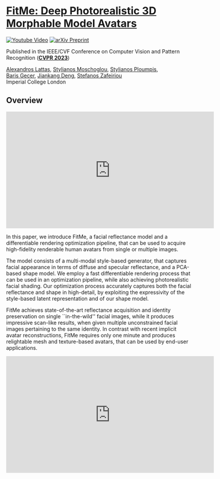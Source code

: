# [FitMe: Deep Photorealistic 3D Morphable Model Avatars](https://alexlattas.com/fitme)
[![Youtube Video](https://img.shields.io/badge/Video-CVPR-lightgrey?logo=youtube)](https://youtu.be/73ZFDkZRRCk)
[![arXiv Preprint](https://img.shields.io/badge/arXiv-Paper-lightgrey?logo=arxiv)](https://arxiv.org/abs/2305.09641)

Published in the IEEE/CVF Conference on Computer Vision and Pattern Recognition (__[CVPR 2023](https://openaccess.thecvf.com/content/CVPR2023/papers/Lattas_FitMe_Deep_Photorealistic_3D_Morphable_Model_Avatars_CVPR_2023_paper.pdf)__)

[Alexandros Lattas](https://alexlattas.com),
[Stylianos Moschoglou](https://www.doc.ic.ac.uk/~sm3515/),
[Stylianos Ploumpis](https://www.ploumpis.com/),<br>
[Baris Gecer](https://barisgecer.github.io),
[Jiankang Deng](https://jiankangdeng.github.io/),
[Stefanos Zafeiriou](https://www.imperial.ac.uk/people/s.zafeiriou)
<br/>
Imperial College London
<br/>

## Overview

<iframe width="560" height="315" src="https://www.youtube.com/embed/73ZFDkZRRCk" title="YouTube video player" frameborder="0" allow="accelerometer; autoplay; clipboard-write; encrypted-media; gyroscope; picture-in-picture; web-share" allowfullscreen></iframe>

In this paper, we introduce FitMe, a facial reflectance model and a differentiable rendering optimization pipeline, that can be used to acquire high-fidelity renderable human avatars from single or multiple images.

The model consists of a multi-modal style-based generator, that captures facial appearance in terms of diffuse and specular reflectance, and a PCA-based shape model. We employ a fast differentiable rendering process that can be used in an optimization pipeline, while also achieving photorealistic facial shading. Our optimization process accurately captures both the facial reflectance and shape in high-detail, by exploiting the expressivity of the style-based latent representation and of our shape model.

FitMe achieves state-of-the-art reflectance acquisition and identity preservation on single ``in-the-wild'' facial images, while it produces impressive scan-like results, when given multiple unconstrained facial images pertaining to the same identity. In contrast with recent implicit avatar reconstructions, FitMe requires only one minute and produces relightable mesh and texture-based avatars, that can be used by end-user applications.

<iframe width="560" height="315" src="https://alexlattas.com/fitme/videos/teaser_single_lq.mp4" title="YouTube video player" frameborder="0" allow="accelerometer; autoplay; clipboard-write; encrypted-media; gyroscope; picture-in-picture; web-share" allowfullscreen></iframe>